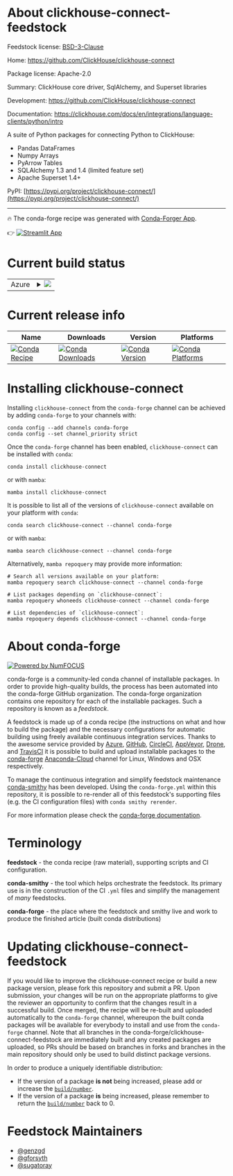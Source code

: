 About clickhouse-connect-feedstock
==================================

Feedstock license: [BSD-3-Clause](https://github.com/conda-forge/clickhouse-connect-feedstock/blob/main/LICENSE.txt)

Home: https://github.com/ClickHouse/clickhouse-connect

Package license: Apache-2.0

Summary: ClickHouse core driver, SqlAlchemy, and Superset libraries

Development: https://github.com/ClickHouse/clickhouse-connect

Documentation: https://clickhouse.com/docs/en/integrations/language-clients/python/intro

A suite of Python packages for connecting Python to ClickHouse:

- Pandas DataFrames
- Numpy Arrays
- PyArrow Tables
- SQLAlchemy 1.3 and 1.4 (limited feature set)
- Apache Superset 1.4+

PyPI: [https://pypi.org/project/clickhouse-connect/](https://pypi.org/project/clickhouse-connect/)

---

:fire: The conda-forge recipe was generated with [Conda-Forger App](https://sugatoray-conda-forger.streamlit.app/).

:point_right: [![Streamlit App](https://static.streamlit.io/badges/streamlit_badge_black_white.svg)](https://sugatoray-conda-forger.streamlit.app/)

[_streamlit-conda-forger-app]: https://sugatoray-conda-forger.streamlit.app/


Current build status
====================


<table>
    
  <tr>
    <td>Azure</td>
    <td>
      <details>
        <summary>
          <a href="https://dev.azure.com/conda-forge/feedstock-builds/_build/latest?definitionId=19170&branchName=main">
            <img src="https://dev.azure.com/conda-forge/feedstock-builds/_apis/build/status/clickhouse-connect-feedstock?branchName=main">
          </a>
        </summary>
        <table>
          <thead><tr><th>Variant</th><th>Status</th></tr></thead>
          <tbody><tr>
              <td>linux_64_python3.10.____cpython</td>
              <td>
                <a href="https://dev.azure.com/conda-forge/feedstock-builds/_build/latest?definitionId=19170&branchName=main">
                  <img src="https://dev.azure.com/conda-forge/feedstock-builds/_apis/build/status/clickhouse-connect-feedstock?branchName=main&jobName=linux&configuration=linux%20linux_64_python3.10.____cpython" alt="variant">
                </a>
              </td>
            </tr><tr>
              <td>linux_64_python3.11.____cpython</td>
              <td>
                <a href="https://dev.azure.com/conda-forge/feedstock-builds/_build/latest?definitionId=19170&branchName=main">
                  <img src="https://dev.azure.com/conda-forge/feedstock-builds/_apis/build/status/clickhouse-connect-feedstock?branchName=main&jobName=linux&configuration=linux%20linux_64_python3.11.____cpython" alt="variant">
                </a>
              </td>
            </tr><tr>
              <td>linux_64_python3.12.____cpython</td>
              <td>
                <a href="https://dev.azure.com/conda-forge/feedstock-builds/_build/latest?definitionId=19170&branchName=main">
                  <img src="https://dev.azure.com/conda-forge/feedstock-builds/_apis/build/status/clickhouse-connect-feedstock?branchName=main&jobName=linux&configuration=linux%20linux_64_python3.12.____cpython" alt="variant">
                </a>
              </td>
            </tr><tr>
              <td>linux_64_python3.8.____cpython</td>
              <td>
                <a href="https://dev.azure.com/conda-forge/feedstock-builds/_build/latest?definitionId=19170&branchName=main">
                  <img src="https://dev.azure.com/conda-forge/feedstock-builds/_apis/build/status/clickhouse-connect-feedstock?branchName=main&jobName=linux&configuration=linux%20linux_64_python3.8.____cpython" alt="variant">
                </a>
              </td>
            </tr><tr>
              <td>linux_64_python3.9.____73_pypy</td>
              <td>
                <a href="https://dev.azure.com/conda-forge/feedstock-builds/_build/latest?definitionId=19170&branchName=main">
                  <img src="https://dev.azure.com/conda-forge/feedstock-builds/_apis/build/status/clickhouse-connect-feedstock?branchName=main&jobName=linux&configuration=linux%20linux_64_python3.9.____73_pypy" alt="variant">
                </a>
              </td>
            </tr><tr>
              <td>linux_64_python3.9.____cpython</td>
              <td>
                <a href="https://dev.azure.com/conda-forge/feedstock-builds/_build/latest?definitionId=19170&branchName=main">
                  <img src="https://dev.azure.com/conda-forge/feedstock-builds/_apis/build/status/clickhouse-connect-feedstock?branchName=main&jobName=linux&configuration=linux%20linux_64_python3.9.____cpython" alt="variant">
                </a>
              </td>
            </tr><tr>
              <td>osx_64_python3.10.____cpython</td>
              <td>
                <a href="https://dev.azure.com/conda-forge/feedstock-builds/_build/latest?definitionId=19170&branchName=main">
                  <img src="https://dev.azure.com/conda-forge/feedstock-builds/_apis/build/status/clickhouse-connect-feedstock?branchName=main&jobName=osx&configuration=osx%20osx_64_python3.10.____cpython" alt="variant">
                </a>
              </td>
            </tr><tr>
              <td>osx_64_python3.11.____cpython</td>
              <td>
                <a href="https://dev.azure.com/conda-forge/feedstock-builds/_build/latest?definitionId=19170&branchName=main">
                  <img src="https://dev.azure.com/conda-forge/feedstock-builds/_apis/build/status/clickhouse-connect-feedstock?branchName=main&jobName=osx&configuration=osx%20osx_64_python3.11.____cpython" alt="variant">
                </a>
              </td>
            </tr><tr>
              <td>osx_64_python3.12.____cpython</td>
              <td>
                <a href="https://dev.azure.com/conda-forge/feedstock-builds/_build/latest?definitionId=19170&branchName=main">
                  <img src="https://dev.azure.com/conda-forge/feedstock-builds/_apis/build/status/clickhouse-connect-feedstock?branchName=main&jobName=osx&configuration=osx%20osx_64_python3.12.____cpython" alt="variant">
                </a>
              </td>
            </tr><tr>
              <td>osx_64_python3.8.____cpython</td>
              <td>
                <a href="https://dev.azure.com/conda-forge/feedstock-builds/_build/latest?definitionId=19170&branchName=main">
                  <img src="https://dev.azure.com/conda-forge/feedstock-builds/_apis/build/status/clickhouse-connect-feedstock?branchName=main&jobName=osx&configuration=osx%20osx_64_python3.8.____cpython" alt="variant">
                </a>
              </td>
            </tr><tr>
              <td>osx_64_python3.9.____73_pypy</td>
              <td>
                <a href="https://dev.azure.com/conda-forge/feedstock-builds/_build/latest?definitionId=19170&branchName=main">
                  <img src="https://dev.azure.com/conda-forge/feedstock-builds/_apis/build/status/clickhouse-connect-feedstock?branchName=main&jobName=osx&configuration=osx%20osx_64_python3.9.____73_pypy" alt="variant">
                </a>
              </td>
            </tr><tr>
              <td>osx_64_python3.9.____cpython</td>
              <td>
                <a href="https://dev.azure.com/conda-forge/feedstock-builds/_build/latest?definitionId=19170&branchName=main">
                  <img src="https://dev.azure.com/conda-forge/feedstock-builds/_apis/build/status/clickhouse-connect-feedstock?branchName=main&jobName=osx&configuration=osx%20osx_64_python3.9.____cpython" alt="variant">
                </a>
              </td>
            </tr><tr>
              <td>osx_arm64_python3.10.____cpython</td>
              <td>
                <a href="https://dev.azure.com/conda-forge/feedstock-builds/_build/latest?definitionId=19170&branchName=main">
                  <img src="https://dev.azure.com/conda-forge/feedstock-builds/_apis/build/status/clickhouse-connect-feedstock?branchName=main&jobName=osx&configuration=osx%20osx_arm64_python3.10.____cpython" alt="variant">
                </a>
              </td>
            </tr><tr>
              <td>osx_arm64_python3.11.____cpython</td>
              <td>
                <a href="https://dev.azure.com/conda-forge/feedstock-builds/_build/latest?definitionId=19170&branchName=main">
                  <img src="https://dev.azure.com/conda-forge/feedstock-builds/_apis/build/status/clickhouse-connect-feedstock?branchName=main&jobName=osx&configuration=osx%20osx_arm64_python3.11.____cpython" alt="variant">
                </a>
              </td>
            </tr><tr>
              <td>osx_arm64_python3.12.____cpython</td>
              <td>
                <a href="https://dev.azure.com/conda-forge/feedstock-builds/_build/latest?definitionId=19170&branchName=main">
                  <img src="https://dev.azure.com/conda-forge/feedstock-builds/_apis/build/status/clickhouse-connect-feedstock?branchName=main&jobName=osx&configuration=osx%20osx_arm64_python3.12.____cpython" alt="variant">
                </a>
              </td>
            </tr><tr>
              <td>osx_arm64_python3.8.____cpython</td>
              <td>
                <a href="https://dev.azure.com/conda-forge/feedstock-builds/_build/latest?definitionId=19170&branchName=main">
                  <img src="https://dev.azure.com/conda-forge/feedstock-builds/_apis/build/status/clickhouse-connect-feedstock?branchName=main&jobName=osx&configuration=osx%20osx_arm64_python3.8.____cpython" alt="variant">
                </a>
              </td>
            </tr><tr>
              <td>osx_arm64_python3.9.____cpython</td>
              <td>
                <a href="https://dev.azure.com/conda-forge/feedstock-builds/_build/latest?definitionId=19170&branchName=main">
                  <img src="https://dev.azure.com/conda-forge/feedstock-builds/_apis/build/status/clickhouse-connect-feedstock?branchName=main&jobName=osx&configuration=osx%20osx_arm64_python3.9.____cpython" alt="variant">
                </a>
              </td>
            </tr><tr>
              <td>win_64_python3.10.____cpython</td>
              <td>
                <a href="https://dev.azure.com/conda-forge/feedstock-builds/_build/latest?definitionId=19170&branchName=main">
                  <img src="https://dev.azure.com/conda-forge/feedstock-builds/_apis/build/status/clickhouse-connect-feedstock?branchName=main&jobName=win&configuration=win%20win_64_python3.10.____cpython" alt="variant">
                </a>
              </td>
            </tr><tr>
              <td>win_64_python3.11.____cpython</td>
              <td>
                <a href="https://dev.azure.com/conda-forge/feedstock-builds/_build/latest?definitionId=19170&branchName=main">
                  <img src="https://dev.azure.com/conda-forge/feedstock-builds/_apis/build/status/clickhouse-connect-feedstock?branchName=main&jobName=win&configuration=win%20win_64_python3.11.____cpython" alt="variant">
                </a>
              </td>
            </tr><tr>
              <td>win_64_python3.12.____cpython</td>
              <td>
                <a href="https://dev.azure.com/conda-forge/feedstock-builds/_build/latest?definitionId=19170&branchName=main">
                  <img src="https://dev.azure.com/conda-forge/feedstock-builds/_apis/build/status/clickhouse-connect-feedstock?branchName=main&jobName=win&configuration=win%20win_64_python3.12.____cpython" alt="variant">
                </a>
              </td>
            </tr><tr>
              <td>win_64_python3.8.____cpython</td>
              <td>
                <a href="https://dev.azure.com/conda-forge/feedstock-builds/_build/latest?definitionId=19170&branchName=main">
                  <img src="https://dev.azure.com/conda-forge/feedstock-builds/_apis/build/status/clickhouse-connect-feedstock?branchName=main&jobName=win&configuration=win%20win_64_python3.8.____cpython" alt="variant">
                </a>
              </td>
            </tr><tr>
              <td>win_64_python3.9.____73_pypy</td>
              <td>
                <a href="https://dev.azure.com/conda-forge/feedstock-builds/_build/latest?definitionId=19170&branchName=main">
                  <img src="https://dev.azure.com/conda-forge/feedstock-builds/_apis/build/status/clickhouse-connect-feedstock?branchName=main&jobName=win&configuration=win%20win_64_python3.9.____73_pypy" alt="variant">
                </a>
              </td>
            </tr><tr>
              <td>win_64_python3.9.____cpython</td>
              <td>
                <a href="https://dev.azure.com/conda-forge/feedstock-builds/_build/latest?definitionId=19170&branchName=main">
                  <img src="https://dev.azure.com/conda-forge/feedstock-builds/_apis/build/status/clickhouse-connect-feedstock?branchName=main&jobName=win&configuration=win%20win_64_python3.9.____cpython" alt="variant">
                </a>
              </td>
            </tr>
          </tbody>
        </table>
      </details>
    </td>
  </tr>
</table>

Current release info
====================

| Name | Downloads | Version | Platforms |
| --- | --- | --- | --- |
| [![Conda Recipe](https://img.shields.io/badge/recipe-clickhouse--connect-green.svg)](https://anaconda.org/conda-forge/clickhouse-connect) | [![Conda Downloads](https://img.shields.io/conda/dn/conda-forge/clickhouse-connect.svg)](https://anaconda.org/conda-forge/clickhouse-connect) | [![Conda Version](https://img.shields.io/conda/vn/conda-forge/clickhouse-connect.svg)](https://anaconda.org/conda-forge/clickhouse-connect) | [![Conda Platforms](https://img.shields.io/conda/pn/conda-forge/clickhouse-connect.svg)](https://anaconda.org/conda-forge/clickhouse-connect) |

Installing clickhouse-connect
=============================

Installing `clickhouse-connect` from the `conda-forge` channel can be achieved by adding `conda-forge` to your channels with:

```
conda config --add channels conda-forge
conda config --set channel_priority strict
```

Once the `conda-forge` channel has been enabled, `clickhouse-connect` can be installed with `conda`:

```
conda install clickhouse-connect
```

or with `mamba`:

```
mamba install clickhouse-connect
```

It is possible to list all of the versions of `clickhouse-connect` available on your platform with `conda`:

```
conda search clickhouse-connect --channel conda-forge
```

or with `mamba`:

```
mamba search clickhouse-connect --channel conda-forge
```

Alternatively, `mamba repoquery` may provide more information:

```
# Search all versions available on your platform:
mamba repoquery search clickhouse-connect --channel conda-forge

# List packages depending on `clickhouse-connect`:
mamba repoquery whoneeds clickhouse-connect --channel conda-forge

# List dependencies of `clickhouse-connect`:
mamba repoquery depends clickhouse-connect --channel conda-forge
```


About conda-forge
=================

[![Powered by
NumFOCUS](https://img.shields.io/badge/powered%20by-NumFOCUS-orange.svg?style=flat&colorA=E1523D&colorB=007D8A)](https://numfocus.org)

conda-forge is a community-led conda channel of installable packages.
In order to provide high-quality builds, the process has been automated into the
conda-forge GitHub organization. The conda-forge organization contains one repository
for each of the installable packages. Such a repository is known as a *feedstock*.

A feedstock is made up of a conda recipe (the instructions on what and how to build
the package) and the necessary configurations for automatic building using freely
available continuous integration services. Thanks to the awesome service provided by
[Azure](https://azure.microsoft.com/en-us/services/devops/), [GitHub](https://github.com/),
[CircleCI](https://circleci.com/), [AppVeyor](https://www.appveyor.com/),
[Drone](https://cloud.drone.io/welcome), and [TravisCI](https://travis-ci.com/)
it is possible to build and upload installable packages to the
[conda-forge](https://anaconda.org/conda-forge) [Anaconda-Cloud](https://anaconda.org/)
channel for Linux, Windows and OSX respectively.

To manage the continuous integration and simplify feedstock maintenance
[conda-smithy](https://github.com/conda-forge/conda-smithy) has been developed.
Using the ``conda-forge.yml`` within this repository, it is possible to re-render all of
this feedstock's supporting files (e.g. the CI configuration files) with ``conda smithy rerender``.

For more information please check the [conda-forge documentation](https://conda-forge.org/docs/).

Terminology
===========

**feedstock** - the conda recipe (raw material), supporting scripts and CI configuration.

**conda-smithy** - the tool which helps orchestrate the feedstock.
                   Its primary use is in the construction of the CI ``.yml`` files
                   and simplify the management of *many* feedstocks.

**conda-forge** - the place where the feedstock and smithy live and work to
                  produce the finished article (built conda distributions)


Updating clickhouse-connect-feedstock
=====================================

If you would like to improve the clickhouse-connect recipe or build a new
package version, please fork this repository and submit a PR. Upon submission,
your changes will be run on the appropriate platforms to give the reviewer an
opportunity to confirm that the changes result in a successful build. Once
merged, the recipe will be re-built and uploaded automatically to the
`conda-forge` channel, whereupon the built conda packages will be available for
everybody to install and use from the `conda-forge` channel.
Note that all branches in the conda-forge/clickhouse-connect-feedstock are
immediately built and any created packages are uploaded, so PRs should be based
on branches in forks and branches in the main repository should only be used to
build distinct package versions.

In order to produce a uniquely identifiable distribution:
 * If the version of a package **is not** being increased, please add or increase
   the [``build/number``](https://docs.conda.io/projects/conda-build/en/latest/resources/define-metadata.html#build-number-and-string).
 * If the version of a package **is** being increased, please remember to return
   the [``build/number``](https://docs.conda.io/projects/conda-build/en/latest/resources/define-metadata.html#build-number-and-string)
   back to 0.

Feedstock Maintainers
=====================

* [@genzgd](https://github.com/genzgd/)
* [@gforsyth](https://github.com/gforsyth/)
* [@sugatoray](https://github.com/sugatoray/)

